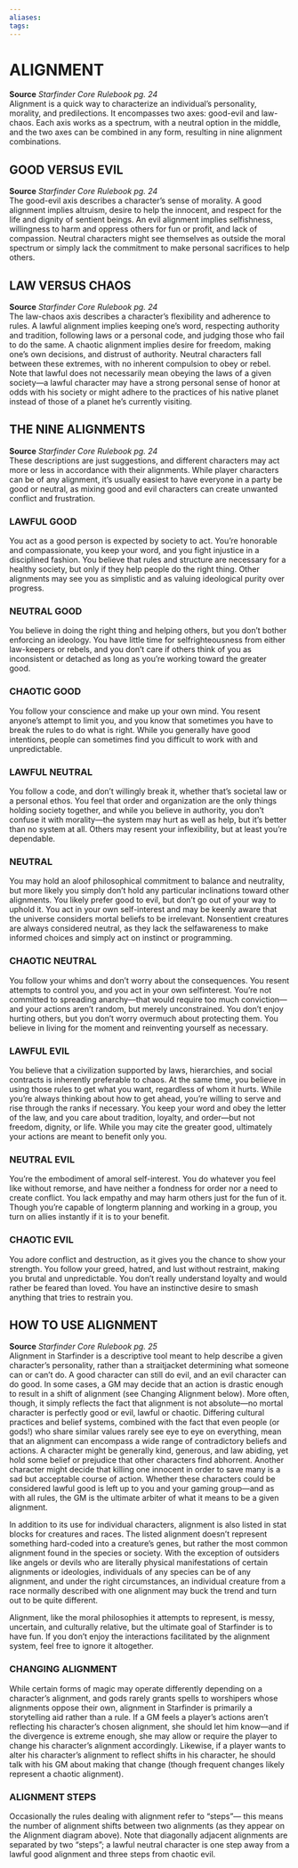 ```yaml
---
aliases: 
tags: 
---
```

# ALIGNMENT

**Source** _Starfinder Core Rulebook pg. 24_  
Alignment is a quick way to characterize an individual’s personality, morality, and predilections. It encompasses two axes: good-evil and law-chaos. Each axis works as a spectrum, with a neutral option in the middle, and the two axes can be combined in any form, resulting in nine alignment combinations.  

## GOOD VERSUS EVIL

**Source** _Starfinder Core Rulebook pg. 24_  
The good-evil axis describes a character’s sense of morality. A good alignment implies altruism, desire to help the innocent, and respect for the life and dignity of sentient beings. An evil alignment implies selfishness, willingness to harm and oppress others for fun or profit, and lack of compassion. Neutral characters might see themselves as outside the moral spectrum or simply lack the commitment to make personal sacrifices to help others.  

## LAW VERSUS CHAOS

**Source** _Starfinder Core Rulebook pg. 24_  
The law-chaos axis describes a character’s flexibility and adherence to rules. A lawful alignment implies keeping one’s word, respecting authority and tradition, following laws or a personal code, and judging those who fail to do the same. A chaotic alignment implies desire for freedom, making one’s own decisions, and distrust of authority. Neutral characters fall between these extremes, with no inherent compulsion to obey or rebel. Note that lawful does not necessarily mean obeying the laws of a given society—a lawful character may have a strong personal sense of honor at odds with his society or might adhere to the practices of his native planet instead of those of a planet he’s currently visiting.  

## THE NINE ALIGNMENTS

**Source** _Starfinder Core Rulebook pg. 24_  
These descriptions are just suggestions, and different characters may act more or less in accordance with their alignments. While player characters can be of any alignment, it’s usually easiest to have everyone in a party be good or neutral, as mixing good and evil characters can create unwanted conflict and frustration.

### LAWFUL GOOD

You act as a good person is expected by society to act. You’re honorable and compassionate, you keep your word, and you fight injustice in a disciplined fashion. You believe that rules and structure are necessary for a healthy society, but only if they help people do the right thing. Other alignments may see you as simplistic and as valuing ideological purity over progress.

### NEUTRAL GOOD

You believe in doing the right thing and helping others, but you don’t bother enforcing an ideology. You have little time for selfrighteousness from either law-keepers or rebels, and you don’t care if others think of you as inconsistent or detached as long as you’re working toward the greater good.

### CHAOTIC GOOD

You follow your conscience and make up your own mind. You resent anyone’s attempt to limit you, and you know that sometimes you have to break the rules to do what is right. While you generally have good intentions, people can sometimes find you difficult to work with and unpredictable.

### LAWFUL NEUTRAL

You follow a code, and don’t willingly break it, whether that’s societal law or a personal ethos. You feel that order and organization are the only things holding society together, and while you believe in authority, you don’t confuse it with morality—the system may hurt as well as help, but it’s better than no system at all. Others may resent your inflexibility, but at least you’re dependable.

### NEUTRAL

You may hold an aloof philosophical commitment to balance and neutrality, but more likely you simply don’t hold any particular inclinations toward other alignments. You likely prefer good to evil, but don’t go out of your way to uphold it. You act in your own self-interest and may be keenly aware that the universe considers mortal beliefs to be irrelevant. Nonsentient creatures are always considered neutral, as they lack the selfawareness to make informed choices and simply act on instinct or programming.

### CHAOTIC NEUTRAL

You follow your whims and don’t worry about the consequences. You resent attempts to control you, and you act in your own selfinterest. You’re not committed to spreading anarchy—that would require too much conviction—and your actions aren’t random, but merely unconstrained. You don’t enjoy hurting others, but you don’t worry overmuch about protecting them. You believe in living for the moment and reinventing yourself as necessary.

### LAWFUL EVIL

You believe that a civilization supported by laws, hierarchies, and social contracts is inherently preferable to chaos. At the same time, you believe in using those rules to get what you want, regardless of whom it hurts. While you’re always thinking about how to get ahead, you’re willing to serve and rise through the ranks if necessary. You keep your word and obey the letter of the law, and you care about tradition, loyalty, and order—but not freedom, dignity, or life. While you may cite the greater good, ultimately your actions are meant to benefit only you.

### NEUTRAL EVIL

You’re the embodiment of amoral self-interest. You do whatever you feel like without remorse, and have neither a fondness for order nor a need to create conflict. You lack empathy and may harm others just for the fun of it. Though you’re capable of longterm planning and working in a group, you turn on allies instantly if it is to your benefit.

### CHAOTIC EVIL

You adore conflict and destruction, as it gives you the chance to show your strength. You follow your greed, hatred, and lust without restraint, making you brutal and unpredictable. You don’t really understand loyalty and would rather be feared than loved. You have an instinctive desire to smash anything that tries to restrain you.  

## HOW TO USE ALIGNMENT

**Source** _Starfinder Core Rulebook pg. 25_  
Alignment in Starfinder is a descriptive tool meant to help describe a given character’s personality, rather than a straitjacket determining what someone can or can’t do. A good character can still do evil, and an evil character can do good. In some cases, a GM may decide that an action is drastic enough to result in a shift of alignment (see Changing Alignment below). More often, though, it simply reflects the fact that alignment is not absolute—no mortal character is perfectly good or evil, lawful or chaotic. Differing cultural practices and belief systems, combined with the fact that even people (or gods!) who share similar values rarely see eye to eye on everything, mean that an alignment can encompass a wide range of contradictory beliefs and actions. A character might be generally kind, generous, and law abiding, yet hold some belief or prejudice that other characters find abhorrent. Another character might decide that killing one innocent in order to save many is a sad but acceptable course of action. Whether these characters could be considered lawful good is left up to you and your gaming group—and as with all rules, the GM is the ultimate arbiter of what it means to be a given alignment.  
  
In addition to its use for individual characters, alignment is also listed in stat blocks for creatures and races. The listed alignment doesn’t represent something hard-coded into a creature’s genes, but rather the most common alignment found in the species or society. With the exception of outsiders like angels or devils who are literally physical manifestations of certain alignments or ideologies, individuals of any species can be of any alignment, and under the right circumstances, an individual creature from a race normally described with one alignment may buck the trend and turn out to be quite different.  
  
Alignment, like the moral philosophies it attempts to represent, is messy, uncertain, and culturally relative, but the ultimate goal of Starfinder is to have fun. If you don’t enjoy the interactions facilitated by the alignment system, feel free to ignore it altogether.

### CHANGING ALIGNMENT

While certain forms of magic may operate differently depending on a character’s alignment, and gods rarely grants spells to worshipers whose alignments oppose their own, alignment in Starfinder is primarily a storytelling aid rather than a rule. If a GM feels a player’s actions aren’t reflecting his character’s chosen alignment, she should let him know—and if the divergence is extreme enough, she may allow or require the player to change his character’s alignment accordingly. Likewise, if a player wants to alter his character’s alignment to reflect shifts in his character, he should talk with his GM about making that change (though frequent changes likely represent a chaotic alignment).

### ALIGNMENT STEPS

Occasionally the rules dealing with alignment refer to “steps”— this means the number of alignment shifts between two alignments (as they appear on the Alignment diagram above). Note that diagonally adjacent alignments are separated by two “steps”; a lawful neutral character is one step away from a lawful good alignment and three steps from chaotic evil.  
